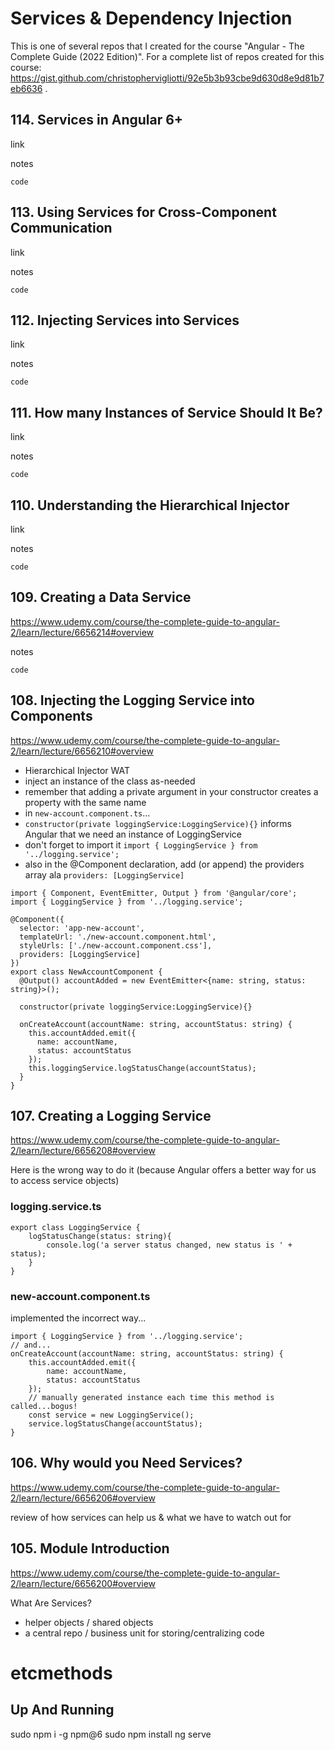 # Services & Dependency Injection

This is one of several repos that I created for the course "Angular - The Complete Guide (2022 Edition)". For a complete list of repos created for this course: https://gist.github.com/christophervigliotti/92e5b3b93cbe9d630d8e9d81b7eb6636 .

## 114. Services in Angular 6+

link

notes

```
code
```

## 113. Using Services for Cross-Component Communication

link

notes

```
code
```

## 112. Injecting Services into Services

link

notes

```
code
```

## 111. How many Instances of Service Should It Be?

link

notes

```
code
```

## 110. Understanding the Hierarchical Injector

link

notes

```
code
```

## 109. Creating a Data Service

https://www.udemy.com/course/the-complete-guide-to-angular-2/learn/lecture/6656214#overview

notes

```
code
```

## 108. Injecting the Logging Service into Components

https://www.udemy.com/course/the-complete-guide-to-angular-2/learn/lecture/6656210#overview

* Hierarchical Injector WAT
* inject an instance of the class as-needed
* remember that adding a private argument in your constructor creates a property with the same name
* in `new-account.component.ts`...
* `constructor(private loggingService:LoggingService){}` informs Angular that we need an instance of LoggingService
* don't forget to import it `import { LoggingService } from '../logging.service';`
* also in the @Component declaration, add (or append) the providers array ala `providers: [LoggingService]`

```
import { Component, EventEmitter, Output } from '@angular/core';
import { LoggingService } from '../logging.service';

@Component({
  selector: 'app-new-account',
  templateUrl: './new-account.component.html',
  styleUrls: ['./new-account.component.css'],
  providers: [LoggingService]
})
export class NewAccountComponent {
  @Output() accountAdded = new EventEmitter<{name: string, status: string}>();

  constructor(private loggingService:LoggingService){}

  onCreateAccount(accountName: string, accountStatus: string) {
    this.accountAdded.emit({
      name: accountName,
      status: accountStatus
    });
    this.loggingService.logStatusChange(accountStatus);
  }
}
```

## 107. Creating a Logging Service

https://www.udemy.com/course/the-complete-guide-to-angular-2/learn/lecture/6656208#overview

Here is the wrong way to do it (because Angular offers a better way for us to access service objects)

### logging.service.ts

```
export class LoggingService {
    logStatusChange(status: string){
        console.log('a server status changed, new status is ' + status);
    }
}
```

### new-account.component.ts

implemented the incorrect way...

```
import { LoggingService } from '../logging.service';
// and...
onCreateAccount(accountName: string, accountStatus: string) {
    this.accountAdded.emit({
        name: accountName,
        status: accountStatus
    });
    // manually generated instance each time this method is called...bogus!
    const service = new LoggingService();
    service.logStatusChange(accountStatus);
}
```

## 106. Why would you Need Services?

https://www.udemy.com/course/the-complete-guide-to-angular-2/learn/lecture/6656206#overview 

review of how services can help us & what we have to watch out for

## 105. Module Introduction

https://www.udemy.com/course/the-complete-guide-to-angular-2/learn/lecture/6656200#overview

What Are Services?
* helper objects / shared objects
* a central repo / business unit for storing/centralizing code

# etcmethods

## Up And Running

sudo npm i -g npm@6
sudo npm install
ng serve